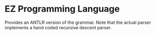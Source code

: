 # EZ Programming Language

Provides an ANTLR version of the grammar. Note that the actual parser implements a hand coded recursive descent parser.